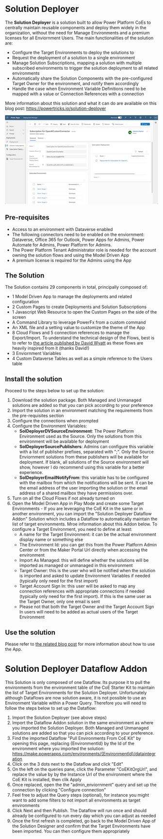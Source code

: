 # Solution Deployer
The **Solution Deployer** is a solution built to allow Power Platform CoEs to centrally maintain reusable components and deploy them widely in the organization, without the need for Manage Environments and a premium licenses for all Enviornment Users. The main functionalities of the solution are:
- Configure the Target Environments to deploy the solutions to
- Request the deployment of a solution to a single environment
- Manage Solution Subscriptions, mapping a solution with multiple subscribed environments to trigger the solution deployment to all related environments
- Automatically share the Solution Components with the pre-configured Target Owner for the environment, and notify them accordingly
- Handle the case when Environment Variable Definitions need to be mapped with a value or Connection References with a connection

More information about this solution and what it can do are available on this blog post: https://powertricks.io/solution-deployer

![Solution Deployer](/Solution%20Deployer/Screenshots/NavigationSolutionSubscription.png)

## Pre-requisites
- Access to an environment with Dataverse enabled
- The following connectors need to be enabled on the enviornment: Dataverse, Office 365 for Outlook, Power Apps for Admins, Power Automate for Admins, Power Platform for Admins. 
- The Power Platform Tenant Administrator role is needed for the account owning the solution flows and using the Model Driven App
- A premium license is required for the Admins using the App

## The Solution 
The Solution contains 29 components in total, principally composed of:
- 1 Model Driven App to manage the deployments and related configuration
- 2 Custom Pages to create Deployments and Solution Subscriptions
- 1 Javascript Web Resource to open the Custom Pages on the side of the screen
- A Command Library to leverage PowerFx from a custom command
- An XML file and a setting value to customize the theme of the App
- 8 Cloud Flows and 5 connection references to manage the Export/Import. To understand the technical design of the Flows, best is to refer to [the article published by David Wyatt](https://dev.to/wyattdave/deploying-between-environments-with-power-automate-instead-of-pipelines-3fm0) as these flows are heavily inspired from it (thanks David!)
- 3 Enviornment Variables
- 4 Custom Dataverse Tables as well as a simple reference to the Users table

## Install the solution
Proceed to the steps below to set up the solution:
1. Download the solution package. Both Managed and Unmanaged solutions are added so that you can pick according to your preference
2. Import the solution in an environment matching the requirements from the pre-requisites section
3. Configure the connections when prompted
4. Configure the Environment Variables:
    - **SolDeployerDVSourceEnvironment**: The Power Platform Environment used as the Source. Only the solutions from this environment will be available for deployment
    - **SolDeployerSourcePublishers**: Admins can configure this variable with a list of publisher prefixes, separated with ";". Only the Source Enviornment solutions from these publishers will be available for deployment. If blank, all solutions of the Source environment will show, however I do recommend using this variable for a better experience.
    - **SolDeployerEmailNotifyFrom**: this variable has to be configured with the mailbox from which the notifications will be sent. It can be the email address of the user importing the solution or the email address of a shared mailbox they have permissions over.
5. Turn on all the Cloud Flows if not already turned on
6. Open the Model Driven App in Play Mode and create some Target Environments - If you are leveraging the CoE Kit in the same or in another environment, you can import the "Solution Deployer Dataflow Addon" Solution which includes a Dataflow to automatically maintain the list of target environments. Mroe information about this Addon below. To configure a Target Environment, you need to define at least:
    - A name for the Target Environment: it can be the actual environment display name or something else
    - The Environment Id: you can get this from the Power Platform Admin Center or from the Maker Portal Url directly when accessing the environment
    - Import As Managed: this will define whether the solutions will be imported as managed or unmanaged in this environment
    - Target Owner: this is the user who will be notified when the solution is imported and asked to update Environment Variables if needed (typically only need for the first import)
    - Target Account Sign In: this user will be asked to map any connection references with appropriate connections if needed (typically only need for the first import). If this is the same user as the Target Owner, only one email is sent
    - Please not that both the Target Owner and the Target Account Sign In users will need to be added as actual users of the Target Environment

## Use the solution
Please refer to [the related blog post](https://powertricks.io/solution-deployer) for more information about how to use the App.

# Solution Deployer Dataflow Addon
This Solution is only composed of one Dataflow. Its purpose it to pull the environments from the environment table of the CoE Starter Kit to maintain the list of Target Environments for the Solution Deployer. Unfortunately although Dataflows are now solution aware, it is not possible to use an Environment Variable within a Power Query. Therefore you will need to follow the steps below to set up the Dataflow:
1. Import the Solution Deployer (see above steps)
2. Import the Dataflow Addon solution in the same environment as where you imported the Solution Deployer. Both Managed and Unmanaged solutions are added so that you can pick according to your preference.
3. Find the imported Dataflow "Pull Environments From CoE Kit" by opening this page, replacing {EnvironmentId} by the Id of the environment where you imported the solution: https://make.powerapps.com/environments/{EnvironmentId}/dataintegration
4. Click on the 3 dots next to the Dataflow and click "Edit"
5. On the left on the queries pane, click the Parameter "CoEKitOrgUrl", and replace the value by by the Instance Url of the environment where the CoE Kit is installed, then clik Apply
6. Once replaced, open the the "admin_enviornment" query and set up the connection by clicking "Configure connection"
7. Feel free to adjust the Query steps (optional), for instance you might want to add some filters to not import all environments as target environments
8. Click Next and then Publish. The Dataflow will run once and should already be configured to run every day which you can adjust as needed
9. Once the first refresh is completed, go back to the Model Driven App of the Solution Designer and confirm that the Target Environments have been imported. You can then configure them appropriately